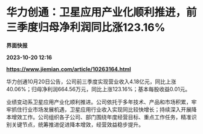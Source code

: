 # 华力创通：卫星应用产业化顺利推进，前三季度归母净利润同比涨123.16%
**界面快报**

**2023-10-20 12:16**

**https://www.jiemian.com/article/10263164.html**

华力创通10月20日公告，公司前三季度实现营业收入4.18亿元，同比上涨40.06%；归母净利润664.56万元，同比上涨123.16%；基本每股收益0.01元。

业绩变动系卫星应用产业化顺利推进。公司依托于多年技术、产品和市场积累，牢牢抓住行业市场发展机遇，卫星应用行业收入实现同比较快增长；持续深入开展降本增效工作。公司组织各子公司、部门围绕年度经营目标、重点工作任务，精准识别关键节点，统筹推进促进降本增效，经营效益稳步提升。